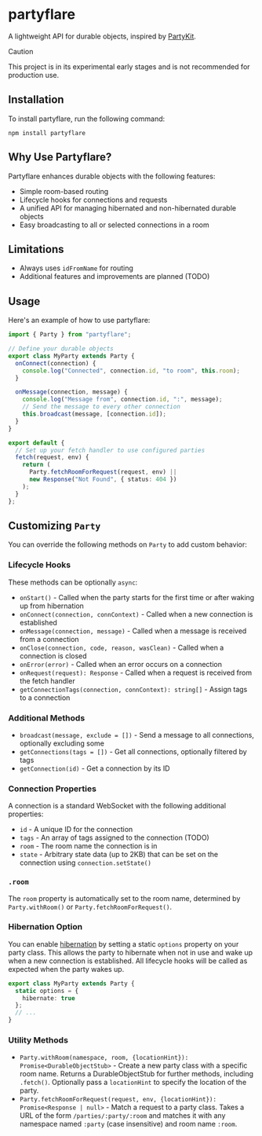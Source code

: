 # partyflare

A lightweight API for durable objects, inspired by [PartyKit](https://www.partykit.io/).

> [!CAUTION]
> This project is in its experimental early stages and is not recommended for production use.

## Installation

To install partyflare, run the following command:

```shell
npm install partyflare
```

## Why Use Partyflare?

Partyflare enhances durable objects with the following features:

- Simple room-based routing
- Lifecycle hooks for connections and requests
- A unified API for managing hibernated and non-hibernated durable objects
- Easy broadcasting to all or selected connections in a room

## Limitations

- Always uses `idFromName` for routing
- Additional features and improvements are planned (TODO)

## Usage

Here's an example of how to use partyflare:

```ts
import { Party } from "partyflare";

// Define your durable objects
export class MyParty extends Party {
  onConnect(connection) {
    console.log("Connected", connection.id, "to room", this.room);
  }

  onMessage(connection, message) {
    console.log("Message from", connection.id, ":", message);
    // Send the message to every other connection
    this.broadcast(message, [connection.id]);
  }
}

export default {
  // Set up your fetch handler to use configured parties
  fetch(request, env) {
    return (
      Party.fetchRoomForRequest(request, env) ||
      new Response("Not Found", { status: 404 })
    );
  }
};
```

## Customizing `Party`

You can override the following methods on `Party` to add custom behavior:

### Lifecycle Hooks

These methods can be optionally `async`:

- `onStart()` - Called when the party starts for the first time or after waking up from hibernation
- `onConnect(connection, connContext)` - Called when a new connection is established
- `onMessage(connection, message)` - Called when a message is received from a connection
- `onClose(connection, code, reason, wasClean)` - Called when a connection is closed
- `onError(error)` - Called when an error occurs on a connection
- `onRequest(request): Response` - Called when a request is received from the fetch handler
- `getConnectionTags(connection, connContext): string[]` - Assign tags to a connection

### Additional Methods

- `broadcast(message, exclude = [])` - Send a message to all connections, optionally excluding some
- `getConnections(tags = [])` - Get all connections, optionally filtered by tags
- `getConnection(id)` - Get a connection by its ID

### Connection Properties

A connection is a standard WebSocket with the following additional properties:

- `id` - A unique ID for the connection
- `tags` - An array of tags assigned to the connection (TODO)
- `room` - The room name the connection is in
- `state` - Arbitrary state data (up to 2KB) that can be set on the connection using `connection.setState()`

### `.room`

The `room` property is automatically set to the room name, determined by `Party.withRoom()` or `Party.fetchRoomForRequest()`.

### Hibernation Option

You can enable [hibernation](https://developers.cloudflare.com/durable-objects/reference/websockets/#websocket-hibernation) by setting a static `options` property on your party class. This allows the party to hibernate when not in use and wake up when a new connection is established. All lifecycle hooks will be called as expected when the party wakes up.

```ts
export class MyParty extends Party {
  static options = {
    hibernate: true
  };
  // ...
}
```

### Utility Methods

- `Party.withRoom(namespace, room, {locationHint}): Promise<DurableObjectStub>` - Create a new party class with a specific room name. Returns a DurableObjectStub for further methods, including `.fetch()`. Optionally pass a `locationHint` to specify the location of the party.
- `Party.fetchRoomForRequest(request, env, {locationHint}): Promise<Response | null>` - Match a request to a party class. Takes a URL of the form `/parties/:party/:room` and matches it with any namespace named `:party` (case insensitive) and room name `:room`.
